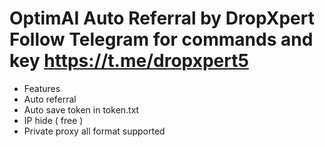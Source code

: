 # OptimAI Auto Referral by DropXpert Follow Telegram for commands and key https://t.me/dropxpert5
* Features
* Auto referral 
* Auto save token in token.txt 
* IP hide ( free )
* Private proxy all format supported 

